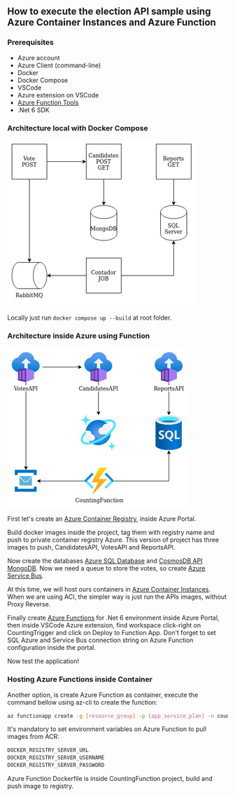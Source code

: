 ## How to execute the election API sample using Azure Container Instances and Azure Function

### Prerequisites
- Azure account
- Azure Client (command-line)
- Docker
- Docker Compose
- VSCode
- Azure extension on VSCode
- [Azure Function Tools](https://docs.microsoft.com/pt-br/azure/azure-functions/functions-run-local?tabs=v4%2Clinux%2Ccsharp%2Cportal%2Cbash)
- .Net 6 SDK

### Architecture local with Docker Compose
![alt architecture](.documentation/messaging_local.jpg "Architecture")

Locally just run ```` docker compose up --build ```` at root folder.

### Architecture inside Azure using Function
![alt architecture](.documentation/messaging_azure.jpg "Architecture")

First let's create an [Azure Container Registry](https://docs.microsoft.com/en-us/azure/container-registry/container-registry-get-started-portal?tabs=azure-cli), inside Azure Portal.

Build docker images inside the project, tag them with registry name and push to private container registry Azure. This version of project has three images to push, CandidatesAPI, VotesAPI and ReportsAPI.

Now create the databases [Azure SQL Database](https://docs.microsoft.com/en-us/azure/azure-sql/database/single-database-create-quickstart?view=azuresql&tabs=azure-portal) and [CosmosDB API MongoDB](https://docs.microsoft.com/en-us/azure/cosmos-db/mongodb/create-mongodb-java). Now we need a queue to store the votes, so create [Azure Service Bus](https://docs.microsoft.com/en-us/azure/service-bus-messaging/service-bus-dotnet-get-started-with-queues).

At this time, we will host ours containers in [Azure Container Instances](https://docs.microsoft.com/en-us/azure/container-instances/container-instances-quickstart-portal). When we are using ACI, the simpler way is just run the APIs images, without Proxy Reverse. 

Finally create [Azure Functions](https://docs.microsoft.com/en-us/azure/azure-functions/functions-get-started?pivots=programming-language-csharp) for .Net 6 environment inside Azure Portal, then inside VSCode Azure extension, find workspace click-right on CountingTrigger and click on Deploy to Function App. Don't forget to set SQL Azure and Service Bus connection string on Azure Function configuration inside the portal.

Now test the application!

### Hosting Azure Functions inside Container
Another option, is create Azure Function as container, execute the command bellow using az-cli to create the function:

````sh
az functionapp create -g [resource_group] -p [app_service_plan] -n countingfunction -s [storage_account] --deployment-container-image-name [registry/custom_container_image_name]
````

It's mandatory to set environment variables on Azure Function to pull images from ACR:

````sh
DOCKER_REGISTRY_SERVER_URL
DOCKER_REGISTRY_SERVER_USERNAME
DOCKER_REGISTRY_SERVER_PASSWORD
````

Azure Function Dockerfile is inside CountingFunction project, build and push image to registry.